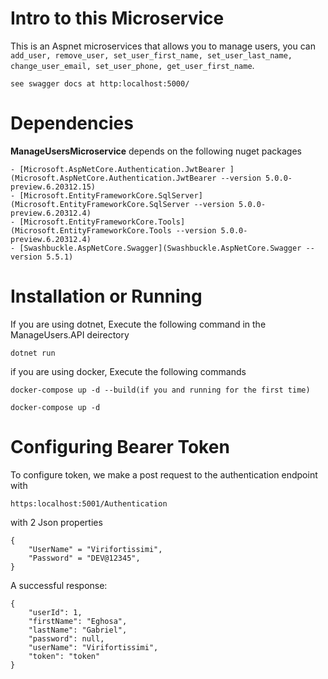 # Intro to this Microservice

This is an Aspnet microservices that allows you to manage users, you can `add_user, remove_user, set_user_first_name, set_user_last_name, change_user_email, set_user_phone, get_user_first_name`. 

    see swagger docs at http:localhost:5000/

# Dependencies

**ManageUsersMicroservice** depends on the following nuget packages

    - [Microsoft.AspNetCore.Authentication.JwtBearer ](Microsoft.AspNetCore.Authentication.JwtBearer --version 5.0.0-preview.6.20312.15)
    - [Microsoft.EntityFrameworkCore.SqlServer](Microsoft.EntityFrameworkCore.SqlServer --version 5.0.0-preview.6.20312.4)
    - [Microsoft.EntityFrameworkCore.Tools](Microsoft.EntityFrameworkCore.Tools --version 5.0.0-preview.6.20312.4)
    - [Swashbuckle.AspNetCore.Swagger](Swashbuckle.AspNetCore.Swagger --version 5.5.1)

# Installation or Running

If you are using dotnet, Execute the following command in the ManageUsers.API deirectory
    
    dotnet run

if you are using docker, Execute the following commands

    docker-compose up -d --build(if you and running for the first time)

    docker-compose up -d


# Configuring Bearer Token
To configure token, we make a post request to the authentication endpoint with

    https:localhost:5001/Authentication

with 2 Json properties
    
    {
        "UserName" = "Virifortissimi",
        "Password" = "DEV@12345",
    }

A successful response:

    {
        "userId": 1,
        "firstName": "Eghosa",
        "lastName": "Gabriel",
        "password": null,
        "userName": "Virifortissimi",
        "token": "token"
    }


